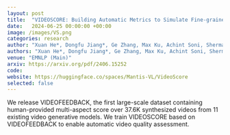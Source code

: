 ```yaml
---
layout: post
title:  "VIDEOSCORE: Building Automatic Metrics to Simulate Fine-grained Human Feedback for Video Generation"
date:   2024-06-25 00:00:00 +00:00
image: /images/VS.png
categories: research
author: "Xuan He*, Dongfu Jiang*, Ge Zhang, Max Ku, Achint Soni, Sherman Siu, Haonan Chen, Abhraneil Chandra, Ziyan Jiang, Aaran Arulraj, Kai Wang, Quy Duc Do, Yuansheng Ni, Bohan Lyu, Yaswanth Narsupalli, Rongqi Fan, Zhiheng Lyu, Yuchen Lin, Wenhu Chen"
authors: "Xuan He*, Dongfu Jiang*, Ge Zhang, Max Ku, Achint Soni, Sherman Siu, Haonan Chen, Abhraneil Chandra, Ziyan Jiang, Aaran Arulraj, Kai Wang, Quy Duc Do, Yuansheng Ni, Bohan Lyu, Yaswanth Narsupalli, Rongqi Fan, Zhiheng Lyu, Yuchen Lin, Wenhu Chen"
venue: "EMNLP (Main)"
arxiv: https://arxiv.org/pdf/2406.15252
code: 
website: https://huggingface.co/spaces/Mantis-VL/VideoScore
selected: false
---
```

We release VIDEOFEEDBACK, the first large-scale dataset containing human-provided multi-aspect score over 37.6K synthesized videos from 11 existing video generative models. We train VIDEOSCORE based on VIDEOFEEDBACK to enable automatic video quality assessment.